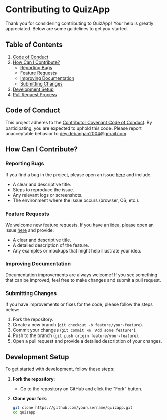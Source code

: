 # Contributing to QuizApp

Thank you for considering contributing to QuizApp! Your help is greatly appreciated. Below are some guidelines to get you started.

## Table of Contents

1. [Code of Conduct](#code-of-conduct)
2. [How Can I Contribute?](#how-can-i-contribute)
    - [Reporting Bugs](#reporting-bugs)
    - [Feature Requests](#feature-requests)
    - [Improving Documentation](#improving-documentation)
    - [Submitting Changes](#submitting-changes)
3. [Development Setup](#development-setup)
4. [Pull Request Process](#pull-request-process)

## Code of Conduct

This project adheres to the [Contributor Covenant Code of Conduct](CODE_OF_CONDUCT.md). By participating, you are expected to uphold this code. Please report unacceptable behavior to [dey.debangan2004@gmail.com](mailto:dey.debangan2004@gmail.com).

## How Can I Contribute?

### Reporting Bugs

If you find a bug in the project, please open an issue [here](https://github.com/yourusername/quizapp/issues) and include:

- A clear and descriptive title.
- Steps to reproduce the issue.
- Any relevant logs or screenshots.
- The environment where the issue occurs (browser, OS, etc.).

### Feature Requests

We welcome new feature requests. If you have an idea, please open an issue [here](https://github.com/yourusername/quizapp/issues) and provide:

- A clear and descriptive title.
- A detailed description of the feature.
- Any examples or mockups that might help illustrate your idea.

### Improving Documentation

Documentation improvements are always welcome! If you see something that can be improved, feel free to make changes and submit a pull request.

### Submitting Changes

If you have improvements or fixes for the code, please follow the steps below:

1. Fork the repository.
2. Create a new branch (`git checkout -b feature/your-feature`).
3. Commit your changes (`git commit -m 'Add some feature'`).
4. Push to the branch (`git push origin feature/your-feature`).
5. Open a pull request and provide a detailed description of your changes.

## Development Setup

To get started with development, follow these steps:

1. **Fork the repository**:
   - Go to the repository on GitHub and click the "Fork" button.

2. **Clone your fork**:
   ```bash
   git clone https://github.com/yourusername/quizapp.git
   cd quizapp
